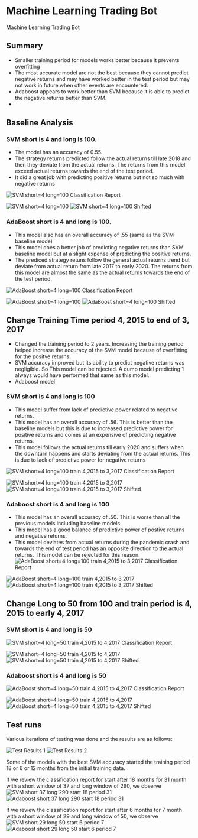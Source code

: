 # Machine Learning Trading Bot
Machine Learning Trading Bot

## Summary
* Smaller training period for models works better because it prevents overfitting
* The most accurate model are not the best because they cannot predict negative returns and may have worked better in the test period but may not work in future when other events are encountered.
* Adaboost appears to work better than SVM because it is able to predict the negative returns better than SVM.
* 

## Baseline Analysis
### SVM short is 4 and long is 100.
* The model has an accuracy of 0.55. 
* The strategy returns predicted follow the actual returns till late 2018
and then they deviate from the actual returns. The returns from this model exceed actual returns towards the end of the test period.
* It did a great job with predicting positive returns but not so much with negative returns

![SVM short=4 long=100 Classification Report](Resources/SVM_short_4_long_100_baseline_classification_report.png)

![SVM short=4 long=100](Resources/SVM_short_4_long_100_baseline.png)
![SVM short=4 long=100 Shifted](Resources/SVM_short_4_long_100_baseline_shifted.png)

### AdaBoost short is 4 and long is 100.
* This model also has an overall accuracy of .55 (same as the SVM baseline mode)
* This model does a better job of predicting negative returns than SVM baseline model but at a slight expense of predicting the positive returns.
* The prediced strategy retuns follow the general actual returns trend but deviate from actual return from
late 2017 to early 2020. The returns from this model are almost the same as the actual returns towards the end of the test period.

![AdaBoost short=4 long=100 Classification Report](Resources/Adaboost_short_4_long_100_baseline_classification_report.png)

![AdaBoost short=4 long=100](Resources/Adaboost_short_4_long_100_baseline.png)
![AdaBoost short=4 long=100 Shifted](Resources/Adaboost_short_4_long_100_baseline_shifted.png)

## Change Training Time period 4, 2015 to end of 3, 2017
* Changed the training period to 2 years. Increasing the training period helped increase the accuracy of the SVM model because of overfitting for the positve returns.
* SVM accuracy improved but its ability to predict negative returns was negligible. So This model can be rejected. A dump model predicting 1 always would have performed that same as this model.
* Adaboost model 
### SVM short is 4 and long is 100
* This model suffer from lack of predictive power related to negative returns.
* This model has an overall accuracy of .56. This is better than the baseline models but this is due to increased predictive power for positive returns and comes at an expensive of predicting negative returns.
* This model follows the actual returns till early 2020 and suffers when the downturn happens and starts deviating from the actual returns. This is due to lack of predictive power for negative returns

![SVM short=4 long=100 train 4,2015 to 3,2017 Classification Report](Resources/SVM_short_4_long_100_train_4_2015_3_2017_classification_report.png)

![SVM short=4 long=100 train 4,2015 to 3,2017](Resources/SVM_short_4_long_100_train_4_2015_3_2017.png)
![SVM short=4 long=100 train 4,2015 to 3,2017 Shifted](Resources/SVM_short_4_long_100_train_4_2015_3_2017_shifted.png)

### Adaboost short is 4 and long is 100
* This model has an overall accuracy of .50. This is worse than all the previous models including baseline models.
* This model has a good balance of predictive power of postive returns and negative returns.
* This model deviates from actual returns during the pandemic crash and towards the end of test period has 
an opposite direction to the actual returns. This model can be rejected for this reason.
![AdaBoost short=4 long=100 train 4,2015 to 3,2017 Classification Report](Resources/Adaboost_short_4_long_100_train_4_2015_3_2017_classification_report.png)

![AdaBoost short=4 long=100 train 4,2015 to 3,2017](Resources/Adaboost_short_4_long_100_train_4_2015_3_2017.png)
![AdaBoost short=4 long=100 train 4,2015 to 3,2017 Shifted](Resources/Adaboost_short_4_long_100_train_4_2015_3_2017_shifted.png)

## Change Long to 50 from 100 and train period is 4, 2015 to early 4, 2017
### SVM short is 4 and long is 50

![SVM short=4 long=50 train 4,2015 to 4,2017 Classification Report](Resources/SVM_short_4_long_50_train_4_2015_4_2017_classification_report.png)

![SVM short=4 long=50 train 4,2015 to 4,2017](Resources/SVM_short_4_long_50_train_4_2015_4_2017.png)
![SVM short=4 long=50 train 4,2015 to 4,2017 Shifted](Resources/SVM_short_4_long_50_train_4_2015_4_2017_shifted.png)

### Adaboost short is 4 and long is 50
![AdaBoost short=4 long=50 train 4,2015 to 4,2017 Classification Report](Resources/Adaboost_short_4_long_50_train_4_2015_4_2017_classification_report.png)

![AdaBoost short=4 long=50 train 4,2015 to 4,2017](Resources/Adaboost_short_4_long_50_train_4_2015_4_2017.png)
![AdaBoost short=4 long=50 train 4,2015 to 4,2017 Shifted](Resources/Adaboost_short_4_long_50_train_4_2015_4_2017_shifted.png)

## Test runs 
Various iterations of testing was done and the results are as follows:

![Test Results 1](Resources/test_results_various_runs_1.png)
![Test Results 2](Resources/test_results_various_runs_2.png)

Some of the models with the best SVM accuracy started the training period 18 or 6 or 12 months from the initial training data.

If we review the classification report for start after 18 months for 31 month with a short window of 37 and long window of 290, we observe 
![SVM short 37 long 290 start 18 period 31](Resources/SVM_short_37_long_290_start_18_period_31_classification_report.png)
![Adaboost short 37 long 290 start 18 period 31](Resources/Adaboost_short_37_long_290_start_18_period_31_classification_report.png)

If we review the classification report for start after 6 months for 7 month with a short window of 29 and long window of 50, we observe 
![SVM short 29 long 50 start 6 period 7](Resources/SVM_short_29_long_50_start_6_period_7_classification_report.png)
![Adaboost short 29 long 50 start 6 period 7](Resources/Adaboost_short_29_long_50_start_6_period_7_classification_report.png)
